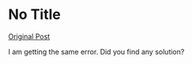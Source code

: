 # No Title

[Original Post](https://discourse.onlinedegree.iitm.ac.in/t/164277/139)

<p>I am getting the same error. Did you find any solution?</p>